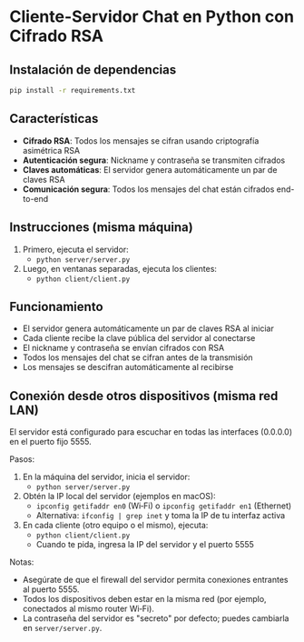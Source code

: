 # Cliente-Servidor Chat en Python con Cifrado RSA

## Instalación de dependencias
```bash
pip install -r requirements.txt
```

## Características
- **Cifrado RSA**: Todos los mensajes se cifran usando criptografía asimétrica RSA
- **Autenticación segura**: Nickname y contraseña se transmiten cifrados
- **Claves automáticas**: El servidor genera automáticamente un par de claves RSA
- **Comunicación segura**: Todos los mensajes del chat están cifrados end-to-end

## Instrucciones (misma máquina)
1. Primero, ejecuta el servidor:
	- `python server/server.py`
2. Luego, en ventanas separadas, ejecuta los clientes:
	- `python client/client.py`

## Funcionamiento
- El servidor genera automáticamente un par de claves RSA al iniciar
- Cada cliente recibe la clave pública del servidor al conectarse
- El nickname y contraseña se envían cifrados con RSA
- Todos los mensajes del chat se cifran antes de la transmisión
- Los mensajes se descifran automáticamente al recibirse

## Conexión desde otros dispositivos (misma red LAN)
El servidor está configurado para escuchar en todas las interfaces (0.0.0.0) en el puerto fijo 5555.

Pasos:
1. En la máquina del servidor, inicia el servidor:
	- `python server/server.py`
2. Obtén la IP local del servidor (ejemplos en macOS):
	- `ipconfig getifaddr en0` (Wi‑Fi) o `ipconfig getifaddr en1` (Ethernet)
	- Alternativa: `ifconfig | grep inet` y toma la IP de tu interfaz activa
3. En cada cliente (otro equipo o el mismo), ejecuta:
	- `python client/client.py`
	- Cuando te pida, ingresa la IP del servidor y el puerto 5555

Notas:
- Asegúrate de que el firewall del servidor permita conexiones entrantes al puerto 5555.
- Todos los dispositivos deben estar en la misma red (por ejemplo, conectados al mismo router Wi‑Fi).
- La contraseña del servidor es "secreto" por defecto; puedes cambiarla en `server/server.py`.